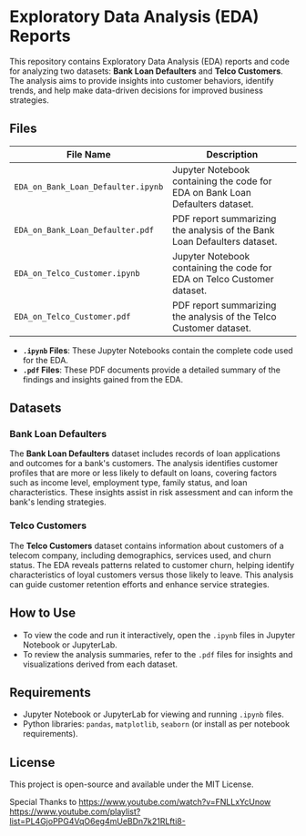 # Exploratory Data Analysis (EDA) Reports

This repository contains Exploratory Data Analysis (EDA) reports and code for analyzing two datasets: **Bank Loan Defaulters** and **Telco Customers**. The analysis aims to provide insights into customer behaviors, identify trends, and help make data-driven decisions for improved business strategies.

## Files

| File Name                       | Description                                                  |
|---------------------------------|--------------------------------------------------------------|
| `EDA_on_Bank_Loan_Defaulter.ipynb` | Jupyter Notebook containing the code for EDA on Bank Loan Defaulters dataset. |
| `EDA_on_Bank_Loan_Defaulter.pdf`   | PDF report summarizing the analysis of the Bank Loan Defaulters dataset.       |
| `EDA_on_Telco_Customer.ipynb`      | Jupyter Notebook containing the code for EDA on Telco Customer dataset.        |
| `EDA_on_Telco_Customer.pdf`        | PDF report summarizing the analysis of the Telco Customer dataset.             |

- **`.ipynb` Files**: These Jupyter Notebooks contain the complete code used for the EDA.
- **`.pdf` Files**: These PDF documents provide a detailed summary of the findings and insights gained from the EDA.

## Datasets

### Bank Loan Defaulters
The **Bank Loan Defaulters** dataset includes records of loan applications and outcomes for a bank's customers. The analysis identifies customer profiles that are more or less likely to default on loans, covering factors such as income level, employment type, family status, and loan characteristics. These insights assist in risk assessment and can inform the bank's lending strategies.

### Telco Customers
The **Telco Customers** dataset contains information about customers of a telecom company, including demographics, services used, and churn status. The EDA reveals patterns related to customer churn, helping identify characteristics of loyal customers versus those likely to leave. This analysis can guide customer retention efforts and enhance service strategies.

## How to Use

- To view the code and run it interactively, open the `.ipynb` files in Jupyter Notebook or JupyterLab.
- To review the analysis summaries, refer to the `.pdf` files for insights and visualizations derived from each dataset.

## Requirements

- Jupyter Notebook or JupyterLab for viewing and running `.ipynb` files.
- Python libraries: `pandas`, `matplotlib`, `seaborn` (or install as per notebook requirements).

## License

This project is open-source and available under the MIT License.

Special Thanks to 
https://www.youtube.com/watch?v=FNLLxYcUnow
https://www.youtube.com/playlist?list=PL4GjoPPG4VqO6eg4mUeBDn7k21RLfti8-
